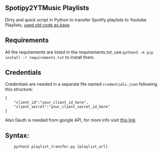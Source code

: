## Spotipy2YTMusic Playlists

Dirty and quick script in Python to transfer Spotify playlists to Youtube Playlists, [used old code as base](https://github.com/Klairm/spotipy-downloader).

## Requirements

All the requirements are listed in the requirements.txt, use `python3 -m pip install -r requirements.txt` to install them.

## Credentials

Credentials are needed in a separate file named `credentials.json` following this structure:

```
{
    "client_id":"your_client_id_here",
    "client_secret":"your_client_secret_id_here"
}
```
Also 0auth is needed from google API, for more info visit [this link](https://developers.google.com/identity/protocols/oauth2)

## Syntax:

```
	python3 playlist_transfer.py [playlist_url]

```
